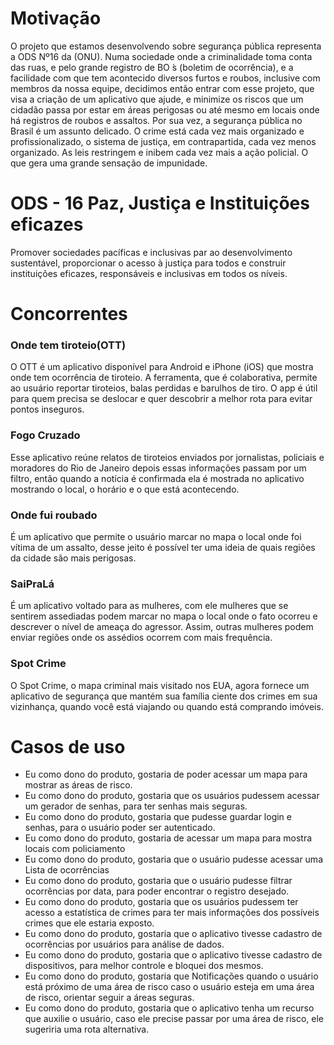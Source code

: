 # Motivação
O projeto que estamos desenvolvendo sobre segurança pública representa a ODS Nº16 da (ONU). Numa sociedade onde a criminalidade toma conta das ruas, e pelo grande registro de BO ́s (boletim de ocorrência), e a facilidade com que tem acontecido diversos furtos e roubos, inclusive com membros da nossa equipe, decidimos então entrar com esse projeto, que visa a criação de um aplicativo que ajude, e minimize os riscos que um cidadão passa por estar em áreas perigosas ou até mesmo em locais onde há registros de roubos e assaltos. Por sua vez, a segurança pública no Brasil é um assunto delicado. O crime está cada vez mais organizado e profissionalizado, o sistema de justiça, em contrapartida, cada vez menos organizado. As leis restringem e inibem cada vez mais a ação policial. O que gera uma grande sensação de impunidade.


# ODS - 16 Paz, Justiça e Instituições eficazes
Promover sociedades pacíficas e inclusivas par ao desenvolvimento sustentável, proporcionar o acesso à justiça para todos e construir instituições eficazes, responsáveis e inclusivas em todos os níveis.


# Concorrentes

### Onde tem tiroteio(OTT)

O OTT é um aplicativo disponível para Android e iPhone (iOS) que mostra onde tem ocorrência de tiroteio. A ferramenta, que é colaborativa, permite ao usuário reportar tiroteios, balas perdidas e barulhos de tiro. O app é útil para quem precisa se deslocar e quer descobrir a melhor rota para evitar pontos inseguros.

### Fogo Cruzado

Esse aplicativo reúne relatos de tiroteios enviados por jornalistas, policiais e moradores do Rio de Janeiro depois essas informações passam por um filtro, então quando a notícia é confirmada ela é mostrada no aplicativo mostrando o local, o horário e o que está acontecendo.

### Onde fui roubado

É um aplicativo que permite o usuário marcar no mapa o local onde foi vítima de um assalto, desse jeito é possível ter uma ideia de quais regiões da cidade são mais perigosas.

### SaiPraLá

É um aplicativo voltado para as mulheres, com ele mulheres que se sentirem assediadas podem marcar no mapa o local onde o fato ocorreu e descrever o nível de ameaça do agressor. Assim, outras mulheres podem enviar regiões onde os assédios ocorrem com mais frequência.

### Spot Crime

O Spot Crime, o mapa criminal mais visitado nos EUA, agora fornece um aplicativo de segurança que mantém sua família ciente dos crimes em sua vizinhança, quando você está viajando ou quando está comprando imóveis.


# Casos de uso

- Eu como dono do produto, gostaria de poder acessar um mapa para mostrar as áreas de risco.
 - Eu como dono do produto, gostaria que os usuários pudessem acessar um gerador de senhas, para ter senhas mais seguras.
 - Eu como dono do produto, gostaria que pudesse guardar login e senhas, para o usuário poder ser autenticado.
 - Eu como dono do produto, gostaria de acessar um mapa para mostra locais com policiamento
 - Eu como dono do produto, gostaria que o usuário pudesse acessar uma Lista de ocorrências
 - Eu como dono do produto, gostaria que o usuário pudesse filtrar ocorrências por data, para poder encontrar o registro desejado.
 - Eu como dono do produto, gostaria que os usuários pudessem ter acesso a estatística de crimes para ter mais informações dos possíveis crimes que ele estaria exposto.
 - Eu como dono do produto, gostaria que o aplicativo tivesse cadastro de ocorrências por usuários para análise de dados. 
- Eu como dono do produto, gostaria que o aplicativo tivesse cadastro de dispositivos, para melhor controle e bloquei dos mesmos. 
 - Eu como dono do produto, gostaria que Notificações quando o usuário está próximo de uma área de risco caso o usuário esteja em uma área de risco, orientar seguir a áreas seguras. 
 - Eu como dono do produto, gostaria que o aplicativo tenha um recurso que auxilie o usuário, caso ele precise passar por uma área de risco, ele sugeriria uma rota alternativa.

